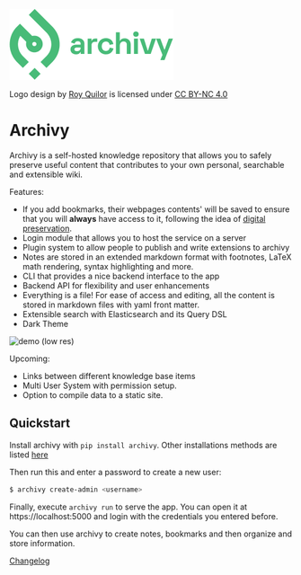 
![logo](img/logo.png)

Logo design by [Roy Quilor](https://www.quilor.com/) is licensed under [CC BY-NC 4.0](https://creativecommons.org/licenses/by-nc/4.0)

# Archivy

Archivy is a self-hosted knowledge repository that allows you to safely preserve useful content that contributes to your own personal, searchable and extensible wiki.

Features:

- If you add bookmarks, their webpages contents' will be saved to ensure that you will **always** have access to it, following the idea of [digital preservation](https://jeffhuang.com/designed_to_last/).
- Login module that allows you to host the service on a server
- Plugin system to allow people to publish and write extensions to archivy
- Notes are stored in an extended markdown format with footnotes, LaTeX math rendering, syntax highlighting and more. 
- CLI that provides a nice backend interface to the app
- Backend API for flexibility and user enhancements
- Everything is a file! For ease of access and editing, all the content is stored in markdown files with yaml front matter.
- Extensible search with Elasticsearch and its Query DSL
- Dark Theme


![demo (low res)](https://www.uzpg.me/assets/images/archivy.gif)


Upcoming:

- Links between different knowledge base items
- Multi User System with permission setup.
- Option to compile data to a static site.

## Quickstart

Install archivy with `pip install archivy`. Other installations methods are listed [here](https://archivy.github.io/install)

Then run this and enter a password to create a new user:

```bash
$ archivy create-admin <username>
```

Finally, execute `archivy run` to serve the app. You can open it at https://localhost:5000 and login with the credentials you entered before.

You can then use archivy to create notes, bookmarks and then organize and store information.


[Changelog](https://github.com/archivy/archivy/releases)
